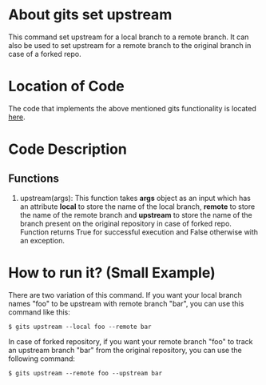 # About gits set upstream
This command set upstream for a local branch to a remote branch.
It can also be used to set upstream for a remote branch to the original branch in case of a forked repo.

# Location of Code
The code that implements the above mentioned gits functionality is located [here](https://github.com/harshitpatel96/GITS/blob/master/code/gits_setupstream.py).

# Code Description
## Functions
1. upstream(args):
This function takes **args** object as an input which has an attribute **local** to store the name of the local branch, **remote** to store the name of the remote branch and **upstream** to store the name of the branch present on the original repository in case of forked repo. 
Function returns True for successful execution and False otherwise with an exception.


# How to run it? (Small Example)
There are two variation of this command. If you want your local branch names "foo" to be upstream with remote branch "bar", you can use this command like this:
```
$ gits upstream --local foo --remote bar
```
In case of forked repository, if you want your remote branch "foo" to track an upstream branch "bar" from the original repository, you can use the following command:
```
$ gits upstream --remote foo --upstream bar
```
